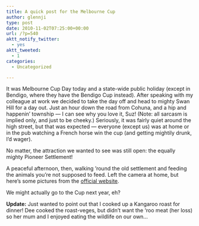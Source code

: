 ```yaml
---
title: A quick post for the Melbourne Cup
author: glennji
type: post
date: 2010-11-02T07:25:00+00:00
url: /?p=540
aktt_notify_twitter:
  - yes
aktt_tweeted:
  - 1
categories:
  - Uncategorized

---
```

It was Melbourne Cup Day today and a state-wide public holiday (except in Bendigo, where they have the Bendigo Cup instead). After speaking with my colleague at work we decided to take the day off and head to mighty Swan Hill for a day out. Just an hour down the road from Cohuna, and a hip and happenin&#8217; township &#8212; I can see why you love it, Suz! (Note: all sarcasm is implied only, and just to be cheeky.) Seriously, it was fairly quiet around the high street, but that was expected &#8212; everyone (except us) was at home or in the pub watching a French horse win the cup (and getting mightily drunk, I&#8217;d wager).
  
No matter, the attraction we wanted to see was still open: the equally mighty Pioneer Settlement!
  
A peaceful afternoon, then, walking &#8217;round the old settlement and feeding the animals you&#8217;re not supposed to feed. Left the camera at home, but here&#8217;s some pictures from the <a title="Official Website" href="http://www.pioneersettlement.com.au/default.aspx" target="_blank" rel="noopener noreferrer">official website</a>.
  
We might actually go to the Cup next year, eh?
  
**Update:** Just wanted to point out that I cooked up a Kangaroo roast for dinner! Dee cooked the roast-veges, but didn&#8217;t want the &#8216;roo meat (her loss) so her mum and I enjoyed eating the wildlife on our own&#8230;
